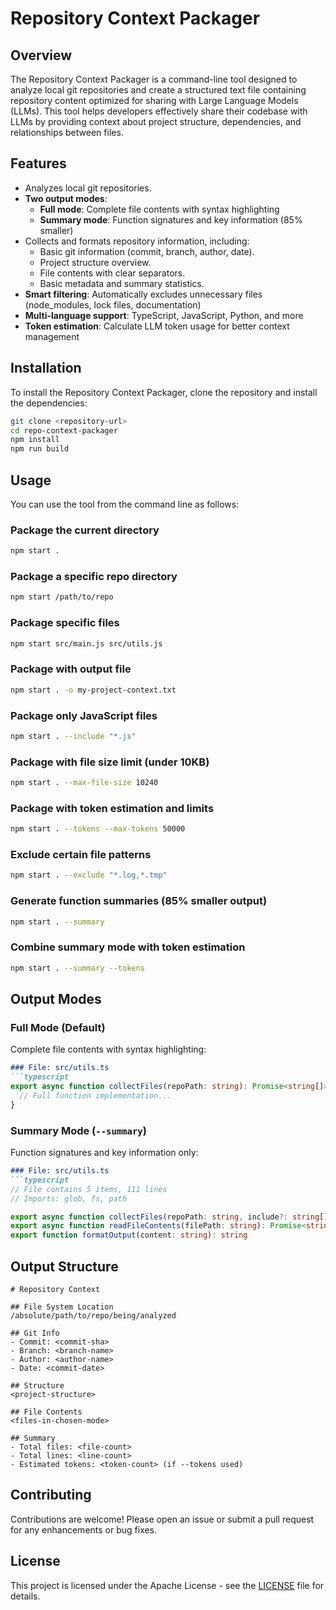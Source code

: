 # Repository Context Packager

## Overview
The Repository Context Packager is a command-line tool designed to analyze local git repositories and create a structured text file containing repository content optimized for sharing with Large Language Models (LLMs). This tool helps developers effectively share their codebase with LLMs by providing context about project structure, dependencies, and relationships between files.

## Features
- Analyzes local git repositories.
- **Two output modes**:
  - **Full mode**: Complete file contents with syntax highlighting
  - **Summary mode**: Function signatures and key information (85% smaller)
- Collects and formats repository information, including:
  - Basic git information (commit, branch, author, date).
  - Project structure overview.
  - File contents with clear separators.
  - Basic metadata and summary statistics.
- **Smart filtering**: Automatically excludes unnecessary files (node_modules, lock files, documentation)
- **Multi-language support**: TypeScript, JavaScript, Python, and more
- **Token estimation**: Calculate LLM token usage for better context management

## Installation
To install the Repository Context Packager, clone the repository and install the dependencies:

```bash
git clone <repository-url>
cd repo-context-packager
npm install
npm run build
```

## Usage
You can use the tool from the command line as follows:

### Package the current directory
```bash
npm start .
```

### Package a specific repo directory
```bash
npm start /path/to/repo
```

### Package specific files
```bash
npm start src/main.js src/utils.js
```

### Package with output file
```bash
npm start . -o my-project-context.txt
```

### Package only JavaScript files
```bash
npm start . --include "*.js"
```

### Package with file size limit (under 10KB)
```bash
npm start . --max-file-size 10240
```

### Package with token estimation and limits
```bash
npm start . --tokens --max-tokens 50000
```

### Exclude certain file patterns
```bash
npm start . --exclude "*.log,*.tmp"
```

### Generate function summaries (85% smaller output)
```bash
npm start . --summary
```

### Combine summary mode with token estimation
```bash
npm start . --summary --tokens
```

## Output Modes

### Full Mode (Default)
Complete file contents with syntax highlighting:
```markdown
### File: src/utils.ts
```typescript
export async function collectFiles(repoPath: string): Promise<string[]> {
  // Full function implementation...
}
```

### Summary Mode (`--summary`)
Function signatures and key information only:
```markdown
### File: src/utils.ts
```typescript
// File contains 5 items, 111 lines
// Imports: glob, fs, path

export async function collectFiles(repoPath: string, include?: string[], exclude?: string[]): Promise<string[]>
export async function readFileContents(filePath: string): Promise<string>
export function formatOutput(content: string): string
```

## Output Structure
```
# Repository Context

## File System Location
/absolute/path/to/repo/being/analyzed

## Git Info
- Commit: <commit-sha>
- Branch: <branch-name>  
- Author: <author-name>
- Date: <commit-date>

## Structure
<project-structure>

## File Contents
<files-in-chosen-mode>

## Summary
- Total files: <file-count>
- Total lines: <line-count>
- Estimated tokens: <token-count> (if --tokens used)
```

## Contributing
Contributions are welcome! Please open an issue or submit a pull request for any enhancements or bug fixes.

## License
This project is licensed under the Apache License - see the [LICENSE](LICENSE) file for details.
